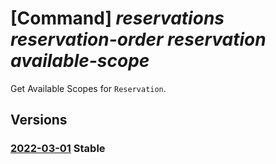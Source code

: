 # [Command] _reservations reservation-order reservation available-scope_

Get Available Scopes for `Reservation`.


## Versions

### [2022-03-01](/Resources/mgmt-plane/L3Byb3ZpZGVycy9taWNyb3NvZnQuY2FwYWNpdHkvcmVzZXJ2YXRpb25vcmRlcnMve30vcmVzZXJ2YXRpb25zL3t9L2F2YWlsYWJsZXNjb3Blcw==/2022-03-01.xml) **Stable**

<!-- mgmt-plane /providers/microsoft.capacity/reservationorders/{}/reservations/{}/availablescopes 2022-03-01 -->
